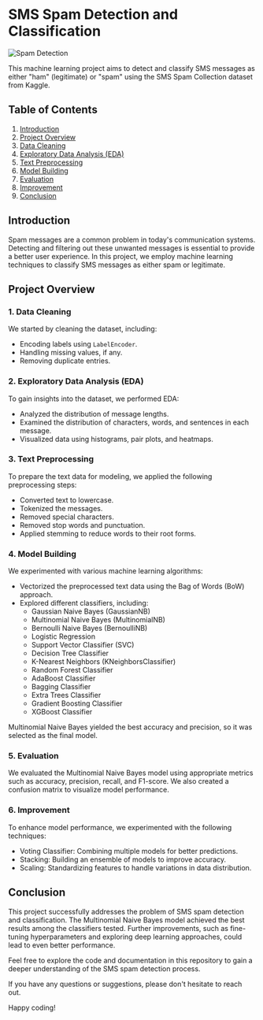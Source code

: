 # SMS Spam Detection and Classification

![Spam Detection](spam_detection.png)

This machine learning project aims to detect and classify SMS messages as either "ham" (legitimate) or "spam" using the SMS Spam Collection dataset from Kaggle.

## Table of Contents

1. [Introduction](#introduction)
2. [Project Overview](#project-overview)
3. [Data Cleaning](#data-cleaning)
4. [Exploratory Data Analysis (EDA)](#exploratory-data-analysis-eda)
5. [Text Preprocessing](#text-preprocessing)
6. [Model Building](#model-building)
7. [Evaluation](#evaluation)
8. [Improvement](#improvement)
9. [Conclusion](#conclusion)

## Introduction

Spam messages are a common problem in today's communication systems. Detecting and filtering out these unwanted messages is essential to provide a better user experience. In this project, we employ machine learning techniques to classify SMS messages as either spam or legitimate.

## Project Overview

### 1. Data Cleaning

We started by cleaning the dataset, including:

- Encoding labels using `LabelEncoder`.
- Handling missing values, if any.
- Removing duplicate entries.

### 2. Exploratory Data Analysis (EDA)

To gain insights into the dataset, we performed EDA:

- Analyzed the distribution of message lengths.
- Examined the distribution of characters, words, and sentences in each message.
- Visualized data using histograms, pair plots, and heatmaps.

### 3. Text Preprocessing

To prepare the text data for modeling, we applied the following preprocessing steps:

- Converted text to lowercase.
- Tokenized the messages.
- Removed special characters.
- Removed stop words and punctuation.
- Applied stemming to reduce words to their root forms.

### 4. Model Building

We experimented with various machine learning algorithms:

- Vectorized the preprocessed text data using the Bag of Words (BoW) approach.
- Explored different classifiers, including:
  - Gaussian Naive Bayes (GaussianNB)
  - Multinomial Naive Bayes (MultinomialNB)
  - Bernoulli Naive Bayes (BernoulliNB)
  - Logistic Regression
  - Support Vector Classifier (SVC)
  - Decision Tree Classifier
  - K-Nearest Neighbors (KNeighborsClassifier)
  - Random Forest Classifier
  - AdaBoost Classifier
  - Bagging Classifier
  - Extra Trees Classifier
  - Gradient Boosting Classifier
  - XGBoost Classifier

Multinomial Naive Bayes yielded the best accuracy and precision, so it was selected as the final model.

### 5. Evaluation

We evaluated the Multinomial Naive Bayes model using appropriate metrics such as accuracy, precision, recall, and F1-score. We also created a confusion matrix to visualize model performance.

### 6. Improvement

To enhance model performance, we experimented with the following techniques:

- Voting Classifier: Combining multiple models for better predictions.
- Stacking: Building an ensemble of models to improve accuracy.
- Scaling: Standardizing features to handle variations in data distribution.

## Conclusion

This project successfully addresses the problem of SMS spam detection and classification. The Multinomial Naive Bayes model achieved the best results among the classifiers tested. Further improvements, such as fine-tuning hyperparameters and exploring deep learning approaches, could lead to even better performance.

Feel free to explore the code and documentation in this repository to gain a deeper understanding of the SMS spam detection process.

If you have any questions or suggestions, please don't hesitate to reach out.

Happy coding!
